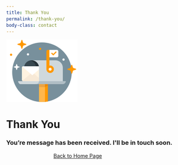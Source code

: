 ```yaml
---
title: Thank You
permalink: /thank-you/
body-class: contact
---
```


<div class="container contact-wrapper">
  <div class="row justify-content-center">
    <div class="col-sm-8">
      <img src="../img/ui/thank-you.svg"/>
      <h1>Thank You</h1>
      <h3>You’re message has been received. I'll be in touch soon.</h3>
      <a href="/" class="btn" style="display: block; margin: 0 auto; max-width: 250px;">Back to Home Page</a>
    </div>
  </div>
</div>

